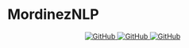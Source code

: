 <p align="center">
    <h1>MordinezNLP</h1>
<p>

<p align="center">
    <a href="https://github.com/BMarcin/MordinezNLP/blob/main/.github/workflows/tests.yml">
        <img alt="GitHub" src="https://img.shields.io/github/workflow/status/BMarcin/MordinezNLP/Tests?label=Tests">
    </a>
    <a href="https://github.com/BMarcin/MordinezNLP/blob/main/LICENSE">
        <img alt="GitHub" src="https://img.shields.io/github/license/BMarcin/MordinezNLP">
    </a>
    <a href="https://github.com/BMarcin/MordinezNLP/stargazers">
        <img alt="GitHub" src="https://img.shields.io/github/stars/BMarcin/MordinezNLP?style=social">
    </a>
</p>